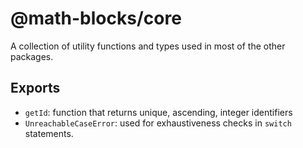# @math-blocks/core

A collection of utility functions and types used in most of the other packages.

## Exports

- `getId`: function that returns unique, ascending, integer identifiers
- `UnreachableCaseError`: used for exhaustiveness checks in `switch` statements.
